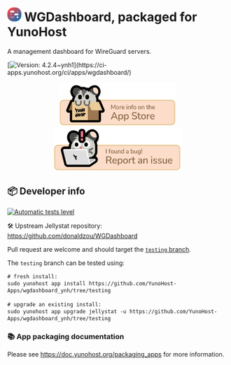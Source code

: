 <!--
N.B.: This README was automatically generated by <https://github.com/YunoHost/apps_tools/blob/main/readme_generator>
It shall NOT be edited by hand.
-->

<h1>
  <img src="/doc/screenshots/wgdashboard-logo.png" width="32px" alt="Logo of WGDashboard">
  WGDashboard, packaged for YunoHost
</h1>

A management dashboard for WireGuard servers.

[![Version: 4.2.4~ynh1](https://img.shields.io/badge/Version-4.2.4~ynh1-rgba(0,150,0,1)?style=for-the-badge)](https://ci-apps.yunohost.org/ci/apps/wgdashboard/)

<div align="center">
<a href="https://apps.yunohost.org/app/wgdashboard"><img height="100px" src="https://github.com/YunoHost/yunohost-artwork/raw/refs/heads/main/badges/neopossum-badges/badge_more_info_on_the_appstore.svg"/></a>
<a href="https://github.com/YunoHost-Apps/wgdashboard_ynh/issues"><img height="100px" src="https://github.com/YunoHost/yunohost-artwork/raw/refs/heads/main/badges/neopossum-badges/badge_report_an_issue.svg"/></a>
</div>

## 📦 Developer info

[![Automatic tests level](https://yunorunner.tiesiog.lt/api/badge/wgdashboard/integration)](https://ci-apps.yunohost.org/ci/apps/wgdashboard/)

🛠️ Upstream Jellystat repository: <https://github.com/donaldzou/WGDashboard>

Pull request are welcome and should target the [`testing` branch](https://github.com/YunoHost-Apps/wgdashboard_ynh/tree/testing).

The `testing` branch can be tested using:
```
# fresh install:
sudo yunohost app install https://github.com/YunoHost-Apps/wgdashboard_ynh/tree/testing

# upgrade an existing install:
sudo yunohost app upgrade jellystat -u https://github.com/YunoHost-Apps/wgdashboard_ynh/tree/testing
```

### 📚 App packaging documentation

Please see <https://doc.yunohost.org/packaging_apps> for more information.
